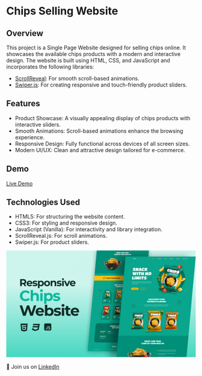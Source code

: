 # Chips Selling Website

## Overview

This project is a Single Page Website designed for selling chips online. It showcases the available chips products with a modern and interactive design. The website is built using HTML, CSS, and JavaScript and incorporates the following libraries:

- [ScrollReveal](https://scrollrevealjs.org/): For smooth scroll-based animations.
- [Swiper.js](https://swiperjs.com/): For creating responsive and touch-friendly product sliders.

## Features

- Product Showcase: A visually appealing display of chips products with interactive sliders.
- Smooth Animations: Scroll-based animations enhance the browsing experience.
- Responsive Design: Fully functional across devices of all screen sizes.
- Modern UI/UX: Clean and attractive design tailored for e-commerce.

## Demo

[Live Demo](https://chips-selling.netlify.app)

## Technologies Used

- HTML5: For structuring the website content.
- CSS3: For styling and responsive design.
- JavaScript (Vanilla): For interactivity and library integration.
- ScrollReveal.js: For scroll animations.
- Swiper.js: For product sliders.

![preview img](/preview.png)

💙 Join us on [LinkedIn](https://www.linkedin.com/in/khatibullah-rahel-a93a74281/)
